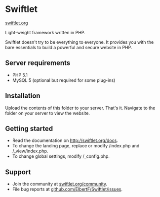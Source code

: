 Swiftlet
========

[swiftlet.org](http://swiftlet.org)

Light-weight framework written in PHP.

Swiftlet doesn't try to be everything to everyone. It provides you with the bare
essentials to build a powerful and secure website in PHP.


Server requirements
-------------------

  - PHP 5.1
  - MySQL 5 (optional but required for some plug-ins)


Installation
------------

Upload the contents of this folder to your server. That's it. Navigate to the
folder on your server to view the website.


Getting started
---------------

  - Read the documentation on http://swiftlet.org/docs.
  - To change the landing page, replace or modify /index.php and /_view/index.php.
  - To change global settings, modify /_config.php.


Support
-------

  - Join the community at [swiftlet.org/community](http://swiftlet.org/community).
  - File bug reports at [github.com/ElbertF/Swiftlet/issues](http://github.com/ElbertF/Swiftlet/issues).
